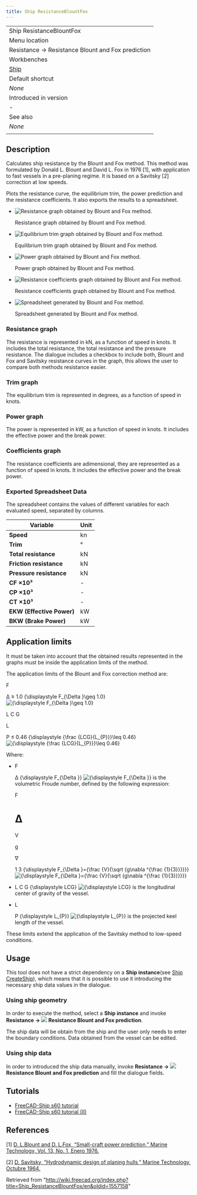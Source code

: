 ```yaml
---
title: Ship ResistanceBlountFox
---
```


|                                                   |
| ------------------------------------------------- |
| Ship ResistanceBlountFox                          |
| Menu location                                     |
| Resistance → Resistance Blount and Fox prediction |
| Workbenches                                       |
| [Ship](/Ship_Workbench "Ship Workbench")          |
| Default shortcut                                  |
| _None_                                            |
| Introduced in version                             |
| -                                                 |
| See also                                          |
| _None_                                            |
|                                                   |

## Description

Calculates ship resistance by the Blount and Fox method. This method was formulated by Donald L. Blount and David L. Fox in 1976 [1], with application to fast vessels in a pre-planing regime. It is based on a Savitsky [2] correction at low speeds.

Plots the resistance curve, the equilibrium trim, the power prediction and the resistance coefficients. It also exports the results to a spreadsheet.

- ![Resistance graph obtained by Blount and Fox method.](/images/BlountFox_resistance_graph.png)

  Resistance graph obtained by Blount and Fox method.

- ![Equilibrium trim graph obtained by Blount and Fox method.](/images/BlountFox_trim_graph.png)

  Equilibrium trim graph obtained by Blount and Fox method.

- ![Power graph obtained by Blount and Fox method.](/images/BlountFox_power_graph.png)

  Power graph obtained by Blount and Fox method.

- ![Resistance coefficients graph obtained by Blount and Fox method.](/images/BlountFox_coefficient_graph.png)

  Resistance coefficients graph obtained by Blount and Fox method.

- ![Spreadsheet generated by Blount and Fox method.](/images/BlountFox_spreadsheet.png)

  Spreadsheet generated by Blount and Fox method.

### Resistance graph

The resistance is represented in kN, as a function of speed in knots. It includes the total resistance, the total resistance and the pressure resistance. The dialogue includes a checkbox to include both, Blount and Fox and Savitsky resistance curves in the graph, this allows the user to compare both methods resistance easier.

### Trim graph

The equilibrium trim is represented in degrees, as a function of speed in knots.

### Power graph

The power is represented in kW, as a function of speed in knots. It includes the effective power and the break power.

### Coefficients graph

The resistance coefficients are adimensional, they are represented as a function of speed in knots. It includes the effective power and the break power.

### Exported Spreadsheet Data

The spreadsheet contains the values of different variables for each evaluated speed, separated by columns.

| Variable                  | Unit |
| ------------------------- | ---- |
| **Speed**                 | kn   |
| **Trim**                  | °    |
| **Total resistance**      | kN   |
| **Friction resistance**   | kN   |
| **Pressure resistance**   | kN   |
| **CF ×10³**               | -    |
| **CP ×10³**               | -    |
| **CT ×10³**               | -    |
| **EKW (Effective Power)** | kW   |
| **BKW (Brake Power)**     | kW   |

## Application limits

It must be taken into account that the obtained results represented in the graphs must be inside the application limits of the method.

The application limits of the Blount and Fox correction method are:

F

Δ
≥
1.0
{\displaystyle F\_{\Delta }\geq 1.0}
![{\displaystyle F_{\Delta }\geq 1.0}](https://wikimedia.org/api/rest_v1/media/math/render/svg/641ac8363a1c294994ccbff59abaa92ea95c30a0)

L
C
G

L

P
≤
0.46
{\displaystyle {\frac {LCG}{L\_{P}}}\leq 0.46}
![{\displaystyle {\frac {LCG}{L_{P}}}\leq 0.46}](https://wikimedia.org/api/rest_v1/media/math/render/svg/ad1348ceb00ecfaf8bc7542bfdd16e3b424ae1bf)

Where:

- F

  Δ
  {\displaystyle F\_{\Delta }}
  ![{\displaystyle F_{\Delta }}](https://wikimedia.org/api/rest_v1/media/math/render/svg/7d57e00a212303e63389cd343127ec10dd2081a0) is the volumetric Froude number, defined by the following expression:

  F

  # Δ

  V

  g

  ∇

  1
  3
  {\displaystyle F\_{\Delta }={\frac {V}{\sqrt {g\nabla ^{\frac {1}{3}}}}}}
  ![{\displaystyle F_{\Delta }={\frac {V}{\sqrt {g\nabla ^{\frac {1}{3}}}}}}](https://wikimedia.org/api/rest_v1/media/math/render/svg/479bebf2f19772abd13c23ba5736150bfa4da71c)

- L
  C
  G
  {\displaystyle LCG}
  ![{\displaystyle LCG}](https://wikimedia.org/api/rest_v1/media/math/render/svg/33ce1caede792a451e0d26a72c83accdf27dd5c9) is the longitudinal center of gravity of the vessel.
- L

  P
  {\displaystyle L\_{P}}
  ![{\displaystyle L_{P}}](https://wikimedia.org/api/rest_v1/media/math/render/svg/b2579498b31fad37f12a5f29864f14be642ccdc0) is the projected keel length of the vessel.

These limits extend the application of the Savitsky method to low-speed conditions.

## Usage

This tool does not have a strict dependency on a **Ship instance**(see [Ship CreateShip](/Ship_CreateShip "Ship CreateShip")), which means that it is possible to use it introducing the necessary ship data values in the dialogue.

### Using ship geometry

In order to execute the method, select a **Ship instance** and invoke **Resistance → ![](/images/Ship_ResistanceBlountFox.svg) Resistance Blount and Fox prediction**.

The ship data will be obtain from the ship and the user only needs to enter the boundary conditions. Data obtained from the vessel can be edited.

### Using ship data

In order to introduced the ship data manually, invoke **Resistance → ![](/images/Ship_ResistanceBlountFox.svg) Resistance Blount and Fox prediction** and fill the dialogue fields.

## Tutorials

- [FreeCAD-Ship s60 tutorial](/FreeCAD-Ship_s60_tutorial "FreeCAD-Ship s60 tutorial")
- [FreeCAD-Ship s60 tutorial (II)](</FreeCAD-Ship_s60_tutorial_(II)> "FreeCAD-Ship s60 tutorial (II)")

## References

[1] [D. L.Blount and D. L.Fox, “Small-craft power prediction,” Marine Technology, Vol. 13, No. 1, Enero 1976.](https://www.researchgate.net/publication/285819636_Small-Craft_Power_Prediction)

[2] [D. Savitsky, “Hydrodynamic design of planing hulls,” Marine Technology, Octubre 1964.](https://www.boatdesign.net/attachments/hydrodynamic-design-of-planing-hulls-savitsky-1964-pdf.89527/)

Retrieved from "<http://wiki.freecad.org/index.php?title=Ship_ResistanceBlountFox/en&oldid=1557158>"
